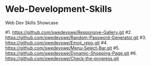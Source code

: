 # Web-Development-Skills
Web Dev Skills Showcase

#1. https://github.com/swedevswe/Responsive-Gallery.git
#2. https://github.com/swedevswe/Random-Password-Generator.git
#3. https://github.com/swedevswe/Emoji_repo.git
#4. https://github.com/swedevswe/Menu-Select-Bar.git
#5. https://github.com/swedevswe/Dynamic-Shopping-Page.git
#6. https://github.com/swedevswe/Check-the-progress.git

